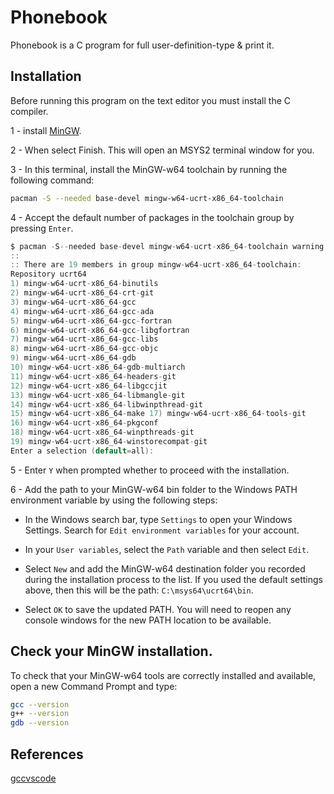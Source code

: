 # Phonebook

Phonebook is a C program for full user-definition-type & print it.

## Installation

Before running this program on the text editor you must install the C compiler.

1 - install [MinGW](https://github.com/msys2/msys2-installer/releases/download/2024-01-13/msys2-x86_64-20240113.exe).

2 - When select Finish. This will open an MSYS2 terminal window for you.

3 - In this terminal, install the MinGW-w64 toolchain by running the following command:

```bash
pacman -S --needed base-devel mingw-w64-ucrt-x86_64-toolchain
```
4 - Accept the default number of packages in the toolchain group by pressing `Enter`.

```c
$ pacman -S--needed base-devel mingw-w64-ucrt-x86_64-toolchain warning: base-devel-2022.12-2 is up to date -- skipping
::
:: There are 19 members in group mingw-w64-ucrt-x86_64-toolchain:
Repository ucrt64
1) mingw-w64-ucrt-x86_64-binutils
2) mingw-w64-ucrt-x86_64-crt-git
3) mingw-w64-ucrt-x86_64-gcc
4) mingw-w64-ucrt-x86_64-gcc-ada
5) mingw-w64-ucrt-x86_64-gcc-fortran
6) mingw-w64-ucrt-x86_64-gcc-libgfortran
7) mingw-w64-ucrt-x86_64-gcc-libs
8) mingw-w64-ucrt-x86_64-gcc-objc
9) mingw-w64-ucrt-x86_64-gdb
10) mingw-w64-ucrt-x86_64-gdb-multiarch
11) mingw-w64-ucrt-x86_64-headers-git
12) mingw-w64-ucrt-x86_64-libgccjit
13) mingw-w64-ucrt-x86_64-libmangle-git
14) mingw-w64-ucrt-x86_64-libwinpthread-git
15) mingw-w64-ucrt-x86_64-make 17) mingw-w64-ucrt-x86_64-tools-git
16) mingw-w64-ucrt-x86_64-pkgconf
18) mingw-w64-ucrt-x86_64-winpthreads-git
19) mingw-w64-ucrt-x86_64-winstorecompat-git
Enter a selection (default=all):
```

5 - Enter `Y` when prompted whether to proceed with the installation.

6 - Add the path to your MinGW-w64 bin folder to the Windows PATH environment variable by using the following steps:

* In the Windows search bar, type `Settings` to open your Windows Settings.
Search for `Edit environment variables` for your account.

* In your `User variables`, select the `Path` variable and then select `Edit`.

* Select `New` and add the MinGW-w64 destination folder you recorded during the installation process to the list. If you used the default settings above, then this will be the path: `C:\msys64\ucrt64\bin`.

* Select `OK` to save the updated PATH. You will need to reopen any console windows for the new PATH location to be available.

## Check your MinGW installation.

To check that your MinGW-w64 tools are correctly installed and available, open a new Command Prompt and type:
```bash
gcc --version
g++ --version
gdb --version
```

## References

[gccvscode](https://code.visualstudio.com/docs/cpp/config-mingw)
